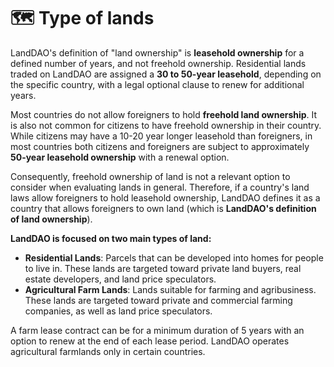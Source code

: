 # 🗺️ Type of lands

LandDAO's definition of "land ownership" is **leasehold ownership** for a defined number of years, and not freehold ownership. Residential lands traded on LandDAO are assigned a **30 to 50-year leasehold**, depending on the specific country, with a legal optional clause to renew for additional years.

Most countries do not allow foreigners to hold **freehold land ownership**. It is also not common for citizens to have freehold ownership in their country. While citizens may have a 10-20 year longer leasehold than foreigners, in most countries both citizens and foreigners are subject to approximately **50-year leasehold ownership** with a renewal option.

Consequently, freehold ownership of land is not a relevant option to consider when evaluating lands in general. Therefore, if a country's land laws allow foreigners to hold leasehold ownership, LandDAO defines it as a country that allows foreigners to own land (which is **LandDAO's definition of land ownership**).

**LandDAO is focused on two main types of land:**

* **Residential Lands**: Parcels that can be developed into homes for people to live in. These lands are targeted toward private land buyers, real estate developers, and land price speculators.
* **Agricultural Farm Lands**: Lands suitable for farming and agribusiness. These lands are targeted toward private and commercial farming companies, as well as land price speculators.

A farm lease contract can be for a minimum duration of 5 years with an option to renew at the end of each lease period. LandDAO operates agricultural farmlands only in certain countries.
